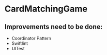 # CardMatchingGame

 ## Improvements need to be done:
 - Coordinator Pattern
 - Swiftlint
 - UITest
